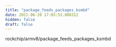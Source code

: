```yaml
---
title: "package_feeds_packages_ksmbd"
date: 2021-06-20 17:03:53.808312
hidden: false
draft: false
---
```


rockchip/armv8/package_feeds_packages_ksmbd

